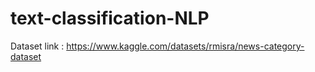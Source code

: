 # text-classification-NLP
Dataset link : https://www.kaggle.com/datasets/rmisra/news-category-dataset
